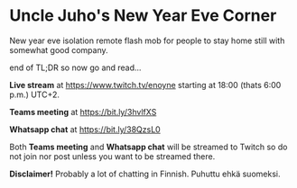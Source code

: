 # Uncle Juho's New Year Eve Corner

New year eve isolation remote flash mob for people to stay home still with somewhat good company.

end of TL;DR so now go and read...

**Live stream** at https://www.twitch.tv/enoyne starting at 18:00 (thats 6:00 p.m.) UTC+2.

**Teams meeting** at https://bit.ly/3hvlfXS

**Whatsapp chat** at https://bit.ly/38QzsL0

Both **Teams meeting** and **Whatsapp chat** will be streamed to Twitch so do not join nor post unless you want to be streamed there.

**Disclaimer!** Probably a lot of chatting in Finnish. Puhuttu ehkä suomeksi.
